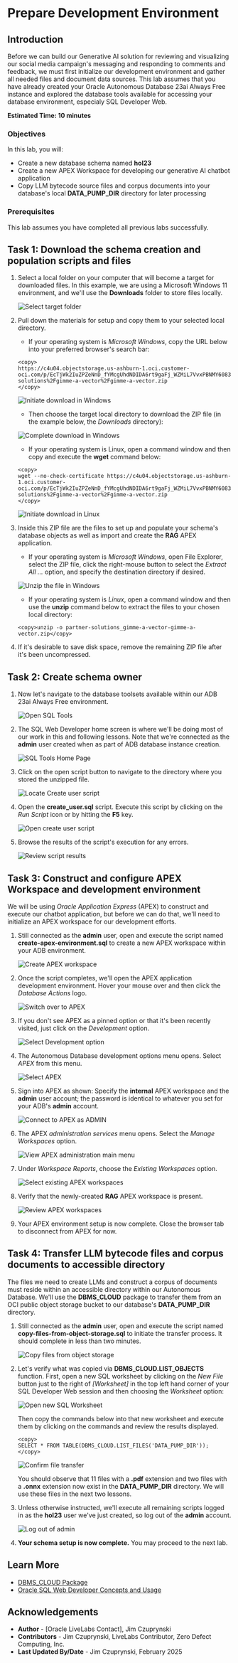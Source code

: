 # Prepare Development Environment

## Introduction

Before we can build our Generative AI solution for reviewing and visualizing our social media campaign's messaging and responding to comments and feedback, we must first initialize our development environment and gather all needed files and document data sources. This lab assumes that you have already created your Oracle Autonomous Database 23ai Always Free instance and explored the database tools available for accessing your database environment, especialy SQL Developer Web.

**Estimated Time: 10 minutes**

### Objectives

In this lab, you will:

- Create a new database schema named **hol23**
- Create a new APEX Workspace for developing our generative AI chatbot application
- Copy LLM bytecode source files and corpus documents into your database's local **DATA\_PUMP\_DIR** directory for later processing

### Prerequisites

This lab assumes you have completed all previous labs successfully.

## Task 1: Download the schema creation and population scripts and files

1. Select a local folder on your computer that will become a target for downloaded files. In this example, we are using a Microsoft Windows 11 environment, and we'll use the **Downloads** folder to store files locally.

    ![Select target folder](images/empty-target-folder.png)

2. Pull down the materials for setup and copy them to your selected local directory. 
    
    - If your operating system is *Microsoft Windows*, copy the URL below into your preferred browser's search bar:

    ```
    <copy>
    https://c4u04.objectstorage.us-ashburn-1.oci.customer-oci.com/p/EcTjWk2IuZPZeNnD_fYMcgUhdNDIDA6rt9gaFj_WZMiL7VvxPBNMY60837hu5hga/n/c4u04/b/livelabsfiles/o/partner-solutions%2Fgimme-a-vector%2Fgimme-a-vector.zip
    </copy>
    ```

    ![Initiate download in Windows](images/windows11-execution-example.png)

    - Then choose the target local directory to download the ZIP file (in the example below, the *Downloads* directory):

    ![Complete download in Windows](images/windows11-download-example.png)

    - If your operating system is Linux, open a command window and then copy and execute the **wget** command below:

    ```
    <copy>
    wget --no-check-certificate https://c4u04.objectstorage.us-ashburn-1.oci.customer-oci.com/p/EcTjWk2IuZPZeNnD_fYMcgUhdNDIDA6rt9gaFj_WZMiL7VvxPBNMY60837hu5hga/n/c4u04/b/livelabsfiles/o/partner-solutions%2Fgimme-a-vector%2Fgimme-a-vector.zip
    </copy>
   ```

    ![Initiate download in Linux](images/wget-execution-example.png)

3. Inside this ZIP file are the files to set up and populate your schema's database objects as well as import and create the **RAG** APEX application.

    - If your operating system is *Microsoft Windows*, open File Explorer, select the ZIP file, click the right-mouse button to select the *Extract All ...* option, and specify the destination directory if desired.
    
    ![Unzip the file in Windows](images/open-zipped-files.png)

    - If your operating system is *Linux*, open a command window and then use the **unzip** command below to extract the files to your chosen local directory: 

    ```
    <copy>unzip -o partner-solutions_gimme-a-vector-gimme-a-vector.zip</copy>
    ```

4. If it's desirable to save disk space, remove the remaining ZIP file after it's been uncompressed.

## Task 2: Create schema owner

1. Now let's navigate to the database toolsets available within our ADB 23ai Always Free environment.  

    ![Open SQL Tools](images/open-sdw.png)

2. The SQL Web Developer home screen is where we'll be doing most of our work in this and following lessons. Note that we're connected as the **admin** user created when as part of ADB database instance creation.

    ![SQL Tools Home Page](images/sdw-admin-home-workplace.png)

3. Click on the open script button to navigate to the directory where you stored the unzipped file.

    ![Locate Create user script](images/select-create-user-script.png)

4. Open the **create_user.sql** script. Execute this script by clicking on the *Run Script* icon or by hitting the **F5** key.

    ![Open create user script](images/open-create-user-script.png)

5. Browse the results of the script's execution for any errors.

    ![Review script results](images/browse-create-user-script-results.png)

## Task 3: Construct and configure APEX Workspace and development environment

We will be using *Oracle Application Express* (APEX) to construct and execute our chatbot application, but before we can do that, we'll need to initialize an APEX workspace for our development efforts.

1. Still connected as the **admin** user, open and execute the script named **create-apex-environment.sql** to create a new APEX workspace within your ADB environment.

   ![Create APEX workspace](./images/create-apex-environment.png)

2. Once the script completes, we'll open the APEX application development environment. Hover your mouse over and then click the *Database Actions* logo.

   ![Switch over to APEX](./images/sdw-switchover-to-apex.png)

3. If you don't see APEX as a pinned option or that it's been recently visited, just click on the *Development* option.


   ![Select Development option](./images/sdw-select-development.png)

4. The Autonomous Database development options menu opens. Select *APEX* from this menu.


   ![Select APEX](./images/sdw-select-apex.png)

5. Sign into APEX as shown: Specify the **internal** APEX workspace and the **admin** user account; the password is identical to whatever you set for your ADB's **admin** account.


   ![Connect to APEX as ADMIN](./images/sdw-sign-into-apex-as-admin.png)

6. The APEX *administration services* menu opens. Select the *Manage Workspaces* option.


   ![View APEX administration main menu](./images/sdw-internal-admin-services.png)

7. Under *Workspace Reports*, choose the *Existing Workspaces* option.


   ![Select existing APEX workspaces](./images/sdw-select-existing-workspaces.png)

8. Verify that the newly-created **RAG** APEX workspace is present.


   ![Review APEX workspaces](./images/sdw-review-apex-workspaces.png)


9. Your APEX environment setup is now complete. Close the browser tab to disconnect from APEX for now.

## Task 4: Transfer LLM bytecode files and corpus documents to accessible directory

The files we need to create LLMs and construct a corpus of documents must reside within an accessible directory within our Autonomous Database. We'll use the **DBMS\_CLOUD** package to transfer them from an OCI public object storage bucket to our database's **DATA\_PUMP\_DIR** directory.

1. Still connected as the **admin** user, open and execute the script named **copy-files-from-object-storage.sql** to initiate the transfer process. It should complete in less than two minutes.

   ![Copy files from object storage](./images/copy-files-from-object-storage.png)


2. Let's verify what was copied via **DBMS_CLOUD.LIST_OBJECTS** function. First, open a new SQL worksheet by clicking on the *New File* button just to the right of *[Worksheet]* in the top left hand corner of your SQL Developer Web session and then choosing the *Worksheet* option: 

   ![Open new SQL Worksheet](./images/sdw-open-new-worksheet.png)

    Then copy the commands below into that new worksheet and execute them by clicking on the  commands and review the results displayed.

    ```
    <copy>
    SELECT * FROM TABLE(DBMS_CLOUD.LIST_FILES('DATA_PUMP_DIR'));
    </copy>
    ```

   ![Confirm file transfer](./images/confirm-file-transfer.png)

    You should observe that 11 files with a **.pdf** extension and two files with a **.onnx** extension now exist in the **DATA\_PUMP\_DIR** directory. We will use these files in the next two lessons.

3. Unless otherwise instructed, we'll execute all remaining scripts logged in as the **hol23** user we've just created, so log out of the **admin** account. 

    ![Log out of admin](images/logout-admin.png)

4. **Your schema setup is now complete.** You may proceed to the next lab.

## Learn More
- [DBMS_CLOUD Package](https://docs.oracle.com/en/database/oracle/oracle-database/23/arpls/ref-dbms_cloud.html)
- [Oracle SQL Web Developer Concepts and Usage](https://docs.oracle.com/en/cloud/paas/autonomous-database/serverless/adbsb/connect-database-actions.html#GUID-102845D9-6855-4944-8937-5C688939610F)

## Acknowledgements
* **Author** - [Oracle LiveLabs Contact], Jim Czuprynski
* **Contributors** - Jim Czuprynski, LiveLabs Contributor, Zero Defect Computing, Inc.
* **Last Updated By/Date** - Jim Czuprynski, February 2025